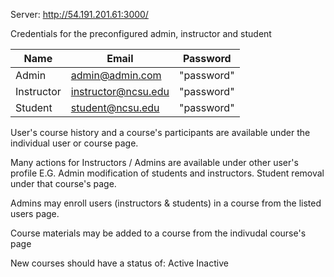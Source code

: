 
Server:
http://54.191.201.61:3000/

Credentials for the preconfigured admin, instructor and student

| Name       | Email               | Password   |
|------------|---------------------|------------|
| Admin      | admin@admin.com     | "password" | 
| Instructor | instructor@ncsu.edu | "password" | 
| Student    | student@ncsu.edu    | "password" | 

User's course history and a course's participants are available under the individual user or course page.


Many actions for Instructors / Admins are available under other user's profile E.G. Admin modification of students and instructors. Student removal under that course's page.

Admins may enroll users (instructors & students) in a course from the listed users page. 

Course materials may be added to a course from the indivudal course's page

New courses should have a status of:
Active
Inactive
